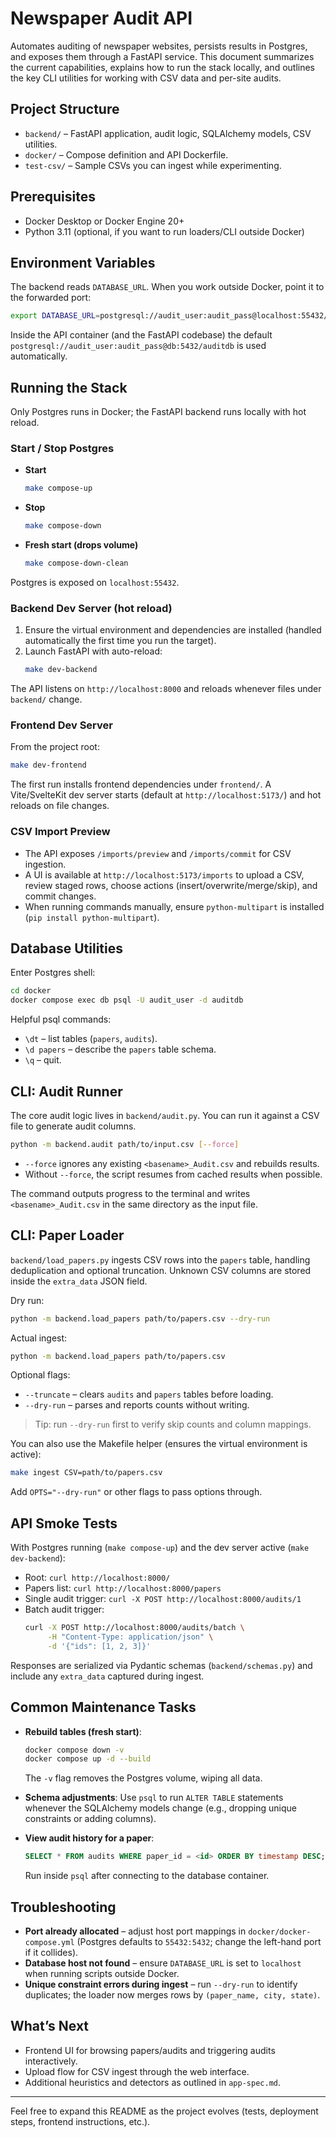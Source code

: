 # Newspaper Audit API

Automates auditing of newspaper websites, persists results in Postgres, and exposes them through a FastAPI service. This document summarizes the current capabilities, explains how to run the stack locally, and outlines the key CLI utilities for working with CSV data and per-site audits.

## Project Structure
- `backend/` – FastAPI application, audit logic, SQLAlchemy models, CSV utilities.
- `docker/` – Compose definition and API Dockerfile.
- `test-csv/` – Sample CSVs you can ingest while experimenting.

## Prerequisites
- Docker Desktop or Docker Engine 20+
- Python 3.11 (optional, if you want to run loaders/CLI outside Docker)

## Environment Variables
The backend reads `DATABASE_URL`. When you work outside Docker, point it to the forwarded port:

```bash
export DATABASE_URL=postgresql://audit_user:audit_pass@localhost:55432/auditdb
```

Inside the API container (and the FastAPI codebase) the default `postgresql://audit_user:audit_pass@db:5432/auditdb` is used automatically.

## Running the Stack
Only Postgres runs in Docker; the FastAPI backend runs locally with hot reload.

### Start / Stop Postgres
- **Start**
  ```bash
  make compose-up
  ```
- **Stop**
  ```bash
  make compose-down
  ```
- **Fresh start (drops volume)**
  ```bash
  make compose-down-clean
  ```

Postgres is exposed on `localhost:55432`.

### Backend Dev Server (hot reload)
1. Ensure the virtual environment and dependencies are installed (handled automatically the first time you run the target).
2. Launch FastAPI with auto-reload:
   ```bash
   make dev-backend
   ```

The API listens on `http://localhost:8000` and reloads whenever files under `backend/` change.

### Frontend Dev Server
From the project root:

```bash
make dev-frontend
```

The first run installs frontend dependencies under `frontend/`. A Vite/SvelteKit dev server starts (default at `http://localhost:5173/`) and hot reloads on file changes.

### CSV Import Preview

- The API exposes `/imports/preview` and `/imports/commit` for CSV ingestion.
- A UI is available at `http://localhost:5173/imports` to upload a CSV, review staged rows, choose actions (insert/overwrite/merge/skip), and commit changes.
- When running commands manually, ensure `python-multipart` is installed (`pip install python-multipart`).

## Database Utilities

Enter Postgres shell:

```bash
cd docker
docker compose exec db psql -U audit_user -d auditdb
```

Helpful psql commands:

- `\dt` – list tables (`papers`, `audits`).
- `\d papers` – describe the `papers` table schema.
- `\q` – quit.

## CLI: Audit Runner
The core audit logic lives in `backend/audit.py`. You can run it against a CSV file to generate audit columns.

```bash
python -m backend.audit path/to/input.csv [--force]
```

- `--force` ignores any existing `<basename>_Audit.csv` and rebuilds results.
- Without `--force`, the script resumes from cached results when possible.

The command outputs progress to the terminal and writes `<basename>_Audit.csv` in the same directory as the input file.

## CLI: Paper Loader
`backend/load_papers.py` ingests CSV rows into the `papers` table, handling deduplication and optional truncation. Unknown CSV columns are stored inside the `extra_data` JSON field.

Dry run:

```bash
python -m backend.load_papers path/to/papers.csv --dry-run
```

Actual ingest:

```bash
python -m backend.load_papers path/to/papers.csv
```

Optional flags:
- `--truncate` – clears `audits` and `papers` tables before loading.
- `--dry-run` – parses and reports counts without writing.

> Tip: run `--dry-run` first to verify skip counts and column mappings.

You can also use the Makefile helper (ensures the virtual environment is active):

```bash
make ingest CSV=path/to/papers.csv
```
Add `OPTS="--dry-run"` or other flags to pass options through.

## API Smoke Tests

With Postgres running (`make compose-up`) and the dev server active (`make dev-backend`):

- Root: `curl http://localhost:8000/`
- Papers list: `curl http://localhost:8000/papers`
- Single audit trigger: `curl -X POST http://localhost:8000/audits/1`
- Batch audit trigger:
  ```bash
  curl -X POST http://localhost:8000/audits/batch \
       -H "Content-Type: application/json" \
       -d '{"ids": [1, 2, 3]}'
  ```

Responses are serialized via Pydantic schemas (`backend/schemas.py`) and include any `extra_data` captured during ingest.

## Common Maintenance Tasks

- **Rebuild tables (fresh start)**:
  ```bash
  docker compose down -v
  docker compose up -d --build
  ```
  The `-v` flag removes the Postgres volume, wiping all data.

- **Schema adjustments**:
  Use `psql` to run `ALTER TABLE` statements whenever the SQLAlchemy models change (e.g., dropping unique constraints or adding columns).

- **View audit history for a paper**:
  ```sql
  SELECT * FROM audits WHERE paper_id = <id> ORDER BY timestamp DESC;
  ```
  Run inside `psql` after connecting to the database container.

## Troubleshooting

- **Port already allocated** – adjust host port mappings in `docker/docker-compose.yml` (Postgres defaults to `55432:5432`; change the left-hand port if it collides).
- **Database host not found** – ensure `DATABASE_URL` is set to `localhost` when running scripts outside Docker.
- **Unique constraint errors during ingest** – run `--dry-run` to identify duplicates; the loader now merges rows by `(paper_name, city, state)`.

## What’s Next
- Frontend UI for browsing papers/audits and triggering audits interactively.
- Upload flow for CSV ingest through the web interface.
- Additional heuristics and detectors as outlined in `app-spec.md`.

---

Feel free to expand this README as the project evolves (tests, deployment steps, frontend instructions, etc.).
